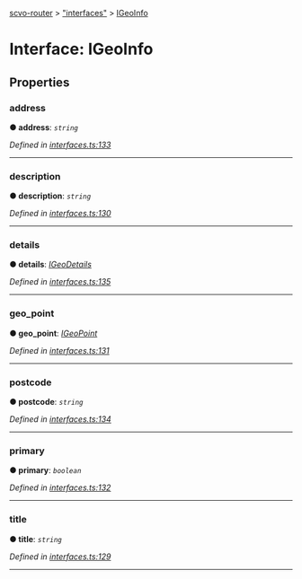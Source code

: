 [scvo-router](../README.md) > ["interfaces"](../modules/_interfaces_.md) > [IGeoInfo](../interfaces/_interfaces_.igeoinfo.md)



# Interface: IGeoInfo


## Properties
<a id="address"></a>

###  address

**●  address**:  *`string`* 

*Defined in [interfaces.ts:133](https://github.com/scvodigital/scvo-router/blob/2a23180/src/interfaces.ts#L133)*





___

<a id="description"></a>

###  description

**●  description**:  *`string`* 

*Defined in [interfaces.ts:130](https://github.com/scvodigital/scvo-router/blob/2a23180/src/interfaces.ts#L130)*





___

<a id="details"></a>

###  details

**●  details**:  *[IGeoDetails](_interfaces_.igeodetails.md)* 

*Defined in [interfaces.ts:135](https://github.com/scvodigital/scvo-router/blob/2a23180/src/interfaces.ts#L135)*





___

<a id="geo_point"></a>

###  geo_point

**●  geo_point**:  *[IGeoPoint](_interfaces_.igeopoint.md)* 

*Defined in [interfaces.ts:131](https://github.com/scvodigital/scvo-router/blob/2a23180/src/interfaces.ts#L131)*





___

<a id="postcode"></a>

###  postcode

**●  postcode**:  *`string`* 

*Defined in [interfaces.ts:134](https://github.com/scvodigital/scvo-router/blob/2a23180/src/interfaces.ts#L134)*





___

<a id="primary"></a>

###  primary

**●  primary**:  *`boolean`* 

*Defined in [interfaces.ts:132](https://github.com/scvodigital/scvo-router/blob/2a23180/src/interfaces.ts#L132)*





___

<a id="title"></a>

###  title

**●  title**:  *`string`* 

*Defined in [interfaces.ts:129](https://github.com/scvodigital/scvo-router/blob/2a23180/src/interfaces.ts#L129)*





___


